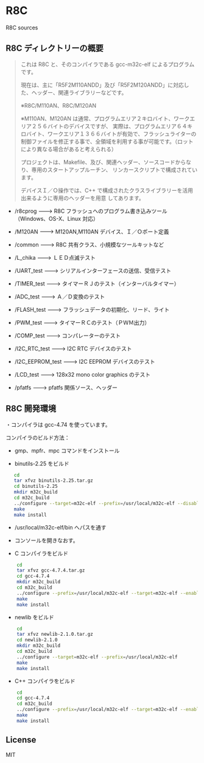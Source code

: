 R8C
=========

R8C sources 

## R8C ディレクトリーの概要

> これは R8C と、そのコンパイラである gcc-m32c-elf によるプログラムです。
>
> 現在は、主に「R5F2M110ANDD」及び「R5F2M120ANDD」に対応した、ヘッダー、関連ライブラリーなどです。
>
> ※R8C/M110AN、R8C/M120AN
>
> ※M110AN、M120AN は通常、プログラムエリア２キロバイト、ワークエリア２５６バイトのデバイスですが、
> 実際は、プログラムエリア６４キロバイト、ワークエリア１３６６バイトが有効で、フラッシュライターの
> 制御ファイルを修正する事で、全領域を利用する事が可能です。（ロットにより異なる場合があると考えられる）
>
> プロジェクトは、Makefile、及び、関連ヘッダー、ソースコードからなり、専用のスタートアップルーチン、
> リンカースクリプトで構成されています。
>
> デバイスＩ／Ｏ操作では、C++ で構成されたクラスライブラリーを活用出来るように専用のヘッダーを用意
> してあります。

 - /r8cprog     --->   R8C フラッシュへのプログラム書き込みツール（Windows、OS-X、Linux 対応）

 - /M120AN      --->   M120AN,M110AN デバイス、Ｉ／Ｏポート定義

 - /common      --->   R8C 共有クラス、小規模なツールキットなど

 - /L_chika     --->   ＬＥＤ点滅テスト

 - /UART_test   --->   シリアルインターフェースの送信、受信テスト

 - /TIMER_test  --->   タイマーＲＪのテスト（インターバルタイマー）

 - /ADC_test    --->   Ａ／Ｄ変換のテスト

 - /FLASH_test  --->   フラッシュデータの初期化、リード、ライト

 - /PWM_test    --->   タイマーＲＣのテスト（ＰＷＭ出力）

 - /COMP_test   --->   コンパレーターのテスト

 - /I2C_RTC_test    --->  I2C RTC デバイスのテスト

 - /I2C_EEPROM_test    --->  I2C EEPROM デバイスのテスト

 - /LCD_test    --->  128x32 mono color graphics のテスト

 - /pfatfs      --->   pfatfs 関係ソース、ヘッダー


## R8C 開発環境

・コンパイラは gcc-4.74 を使っています。

コンパイラのビルド方法：

 - gmp、mpfr、mpc コマンドをインストール

 - binutils-2.25 をビルド
```sh
   cd
   tar xfvz binutils-2.25.tar.gz
   cd binutils-2.25
   mkdir m32c_build
   cd m32c_build
   ../configure --target=m32c-elf --prefix=/usr/local/m32c-elf --disable-nls
   make
   make install
```

 -  /usr/local/m32c-elf/bin へパスを通す

 -  コンソールを開きなおす。

 -  C コンパイラをビルド
``` sh
    cd
    tar xfvz gcc-4.7.4.tar.gz
    cd gcc-4.7.4
    mkdir m32c_build
	cd m32c_build
    ../configure --prefix=/usr/local/m32c-elf --target=m32c-elf --enable-languages=c --disable-libssp --with-newlib --disable-nls
    make
    make install
```

 -  newlib をビルド
``` sh
    cd
    tar xfvz newlib-2.1.0.tar.gz
	cd newlib-2.1.0
    mkdir m32c_build
    cd m32c_build
    ../configure --target=m32c-elf --prefix=/usr/local/m32c-elf
	make
    make install
```

 -  C++ コンパイラをビルド
``` sh
    cd
    cd gcc-4.7.4
    cd m32c_build
    ../configure --prefix=/usr/local/m32c-elf --target=m32c-elf --enable-languages=c,c++ --disable-libssp --with-newlib --disable-nls --disable-libstdcxx-pch
    make
    make install
```

License
----

MIT
